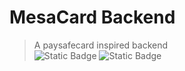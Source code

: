 # MesaCard Backend
> A paysafecard inspired backend<br>
![Static Badge](https://img.shields.io/badge/Made_for-Node.js%20v20.5.1-blue)
![Static Badge](https://img.shields.io/badge/Production%20Ready-green?style=for-the-badge)
